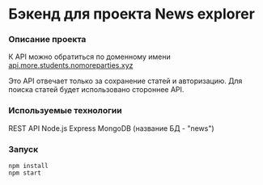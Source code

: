 # Бэкенд для проекта News explorer

### Описание проекта

К API можно обратиться по доменному имени [api.more.students.nomoreparties.xyz](https://more.students.nomoreparties.xyz)

Это API отвечает только за сохранение статей и авторизацию. Для поиска статей будет использовано стороннее API. 

### Используемые технологии

REST API
Node.js
Express
MongoDB (название БД - "news")

### Запуск

```
npm install
npm start
```
